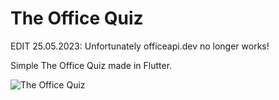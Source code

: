 # The Office Quiz

EDIT 25.05.2023: Unfortunately officeapi.dev no longer works!

Simple The Office Quiz made in Flutter.

![The Office Quiz](https://user-images.githubusercontent.com/101804150/228841851-0229078c-7b26-45a3-9241-c22ce5ce592c.gif)

